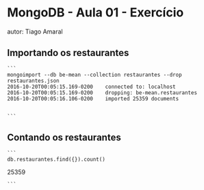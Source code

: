 # MongoDB - Aula 01 - Exercício
autor: Tiago Amaral

## Importando os restaurantes

    ```
	mongoimport --db be-mean --collection restaurantes --drop restaurantes.json 
	2016-10-20T00:05:15.169-0200	connected to: localhost
	2016-10-20T00:05:15.169-0200	dropping: be-mean.restaurantes
	2016-10-20T00:05:16.106-0200	imported 25359 documents


    ```

## Contando os restaurantes

    ```
    db.restaurantes.find({}).count()
25359


    ```







